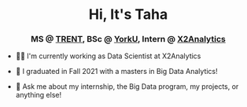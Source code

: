 <h1 align="center">Hi, It's Taha</h1>
<h3 align="center">MS @ <a href=https://www.trentu.ca target="blank">TRENT</a>, BSc @ <a href=https://www.yorku.ca target="blank">YorkU</a>, Intern @ <a href=https://www.x2analytics.com target="blank">X2Analytics</a></h3>
<p align="center">
</p>
<p>
  
- 👨‍💼 I'm currently working as Data Scientist at X2Analytics   
  
- 👷‍ I graduated in Fall 2021 with a masters in Big Data Analytics! 

- 💬 Ask me about my internship, the Big Data program, my projects, or anything else!
  
</p>
